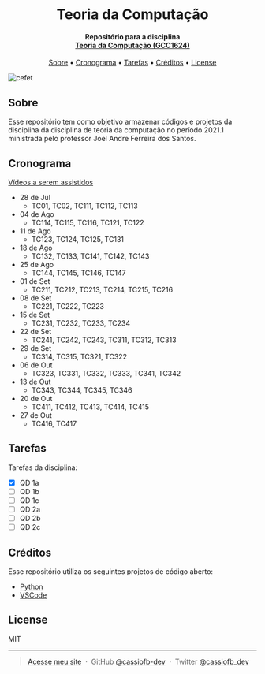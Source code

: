 <h1 align="center">
  Teoria da Computação
</h1>

<h4 align="center">
  Repositório para a disciplina<br>
  <a href="https://eic.cefet-rj.br/~jsantos/classes/teoria-da-computacao/">
    Teoria da Computação (GCC1624)
  </a>
</h4>

<p align="center">
  <a href="#sobre">Sobre</a> •
  <a href="#cronograma">Cronograma</a> •
  <a href="#tarefas">Tarefas</a> •
  <a href="#créditos">Créditos</a> •
  <a href="#license">License</a>
</p>

![cefet](https://i.imgur.com/K0E5iFC.jpg)

## Sobre

Esse repositório tem como objetivo armazenar códigos e projetos da disciplina da
disciplina de teoria da computação no período 2021.1 ministrada pelo professor
Joel Andre Ferreira dos Santos.

## Cronograma

[Vídeos a serem assistidos](https://www.youtube.com/playlist?list=PL6tLIM2Jsk5cReUJi5z5qorRpNzm7CJ38)

- 28 de Jul
  - TC01, TC02, TC111, TC112, TC113
- 04 de Ago
  - TC114, TC115, TC116, TC121, TC122
- 11 de Ago
  - TC123, TC124, TC125, TC131
- 18 de Ago
  - TC132, TC133, TC141, TC142, TC143
- 25 de Ago
  - TC144, TC145, TC146, TC147
- 01 de Set
  - TC211, TC212, TC213, TC214, TC215, TC216
- 08 de Set
  - TC221, TC222, TC223
- 15 de Set
  - TC231, TC232, TC233, TC234
- 22 de Set
  - TC241, TC242, TC243, TC311, TC312, TC313
- 29 de Set
  - TC314, TC315, TC321, TC322
- 06 de Out
  - TC323, TC331, TC332, TC333, TC341, TC342
- 13 de Out
  - TC343, TC344, TC345, TC346
- 20 de Out
  - TC411, TC412, TC413, TC414, TC415
- 27 de Out
  - TC416, TC417

## Tarefas

Tarefas da disciplina:

- [x] QD 1a
- [ ] QD 1b
- [ ] QD 1c
- [ ] QD 2a
- [ ] QD 2b
- [ ] QD 2c

## Créditos

Esse repositório utiliza os seguintes projetos de código aberto:

- [Python](https://www.python.org/)
- [VSCode](https://github.com/microsoft/vscode)

## License

MIT

---

> [Acesse meu site](https://cassiofernando.netlify.app/) &nbsp;&middot;&nbsp;
> GitHub [@cassiofb-dev](https://github.com/cassiofb-dev) &nbsp;&middot;&nbsp;
> Twitter [@cassiofb_dev](https://twitter.com/cassiofb_dev)
